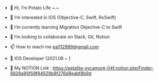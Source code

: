 - 👋 Hi, I’m Potato Life ~.~
- 👀 I’m interested in IOS (Objective-C, Swift, RxSwift)
- 🌱 I’m currently learning Migration Objective-C to Swift
- 💞️ I’m looking to collaborate on Slack, Git, Notion
- 📫 How to reach me esl112999@gmail.com

- 📱 IOS Developer (2021.08 ~ )
- 🔗 My NOTION Link : https://petalite-sycamore-04f.notion.site/Finder-8826a95f59f84529b8f276d8eabf8b9d
